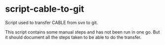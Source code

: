 # script-cable-to-git
Script used to transfer CABLE from svn to git.

This script contains some manual steps and has not been run in one go. But it should document all the steps taken to be able to do the transfer.
